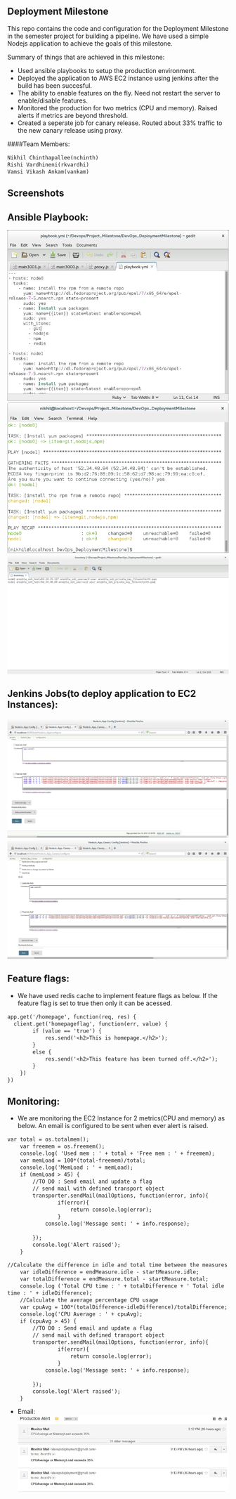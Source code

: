 ## Deployment Milestone

This repo contains the code and configuration for the Deployment Milestone in the semester project for building a pipeline. We have used a simple Nodejs application to achieve the goals of this milestone.

Summary of things that are achieved in this milestone:

* Used ansible playbooks to setup the production environment.
* Deployed the application to AWS EC2 instance using jenkins after the build has been succesful.
* The ability to enable features on the fly. Need not restart the server to enable/disable features.
* Monitored the production for two metrics (CPU and memory). Raised alerts if metrics are beyond threshold.
* Created a seperate job for canary release. Routed about 33% traffic to the new canary release using proxy.

####Team Members:
```
Nikhil Chinthapallee(nchinth)
Rishi Vardhineni(rkvardhi)
Vamsi Vikash Ankam(vankam)
```

## Screenshots

## Ansible Playbook:
![image](https://github.com/rkvardhi/DevOps_DeploymentMilestone/blob/master/Screenshots/playbook_script.jpeg)
![image](https://github.com/rkvardhi/DevOps_DeploymentMilestone/blob/master/Screenshots/ansible.png)
![image](https://github.com/rkvardhi/DevOps_DeploymentMilestone/blob/master/Screenshots/Inventory.jpeg)

## Jenkins Jobs(to deploy application to EC2 Instances):
![image](https://github.com/rkvardhi/DevOps_DeploymentMilestone/blob/master/Screenshots/JenkinsJob1.png)
![image](https://github.com/rkvardhi/DevOps_DeploymentMilestone/blob/master/Screenshots/CanaryRelease.jpeg)

## Feature flags:
* We have used redis cache to implement feature flags as below. If the feature flag is set to true then only it can be acessed.

```
app.get('/homepage', function(req, res) {
  client.get('homepageflag', function(err, value) {
		if (value == 'true') {
			res.send('<h2>This is homepage.</h2>');
		}
		else {
			res.send('<h2>This feature has been turned off.</h2>');
		}
	})
})
```

## Monitoring:
* We are monitoring the EC2 Instance for 2 metrics(CPU and memory) as below. An email is configured to be sent when ever alert is raised.
```
var total = os.totalmem();
	var freemem = os.freemem();
	console.log( 'Used mem : ' + total + 'Free mem : ' + freemem);
	var memLoad = 100*(total-freemem)/total;
	console.log('MemLoad : ' + memLoad);
	if (memLoad > 45) {
		//TO DO : Send email and update a flag
		// send mail with defined transport object
		transporter.sendMail(mailOptions, function(error, info){
    			if(error){
        			return console.log(error);
    			}
    		console.log('Message sent: ' + info.response);

		});
		console.log('Alert raised');
	}
```
```
//Calculate the difference in idle and total time between the measures
	var idleDifference = endMeasure.idle - startMeasure.idle;
	var totalDifference = endMeasure.total - startMeasure.total;
 	console.log ('Total CPU time : ' + totalDifference + ' Total idle time : ' + idleDifference);
	//Calculate the average percentage CPU usage
	var cpuAvg = 100*(totalDifference-idleDifference)/totalDifference;
	console.log('CPU Average : ' + cpuAvg);
	if (cpuAvg > 45) {
		//TO DO : Send email and update a flag
		// send mail with defined transport object
		transporter.sendMail(mailOptions, function(error, info){
    			if(error){
        			return console.log(error);
    			}
    		console.log('Message sent: ' + info.response);

		});
		console.log('Alert raised');
	}
```
* Email:
![image](https://github.com/rkvardhi/DevOps_DeploymentMilestone/blob/master/Screenshots/ProductionAlert.JPG)
